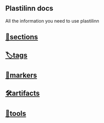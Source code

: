 <section>
  <div class="items-center">
    <div class="flex w-full mx-auto text-left">
      <div class="relative inline-flex items-center mx-auto align-middle">
        <div class="text-center">
          <h1 class="home max-w-4xl text-2xl font-bold leading-none tracking-tighter text-neutral-600 md:text-5xl lg:text-6xl lg:max-w-7xl">
            Plastilinn docs
          </h1>
          <p class="text-gray-500">All the information you need to use plastilinn</p>
<!--
          <div class="iframe-container">
            <div class="iframe-wrapper">
              <iframe src="https://www.youtube.com/embed/a7R5djYz4Sw" title="¿Qué es interesante?" frameborder="0" allow="accelerometer; autoplay; clipboard-write; encrypted-media; gyroscope; picture-in-picture; web-share" referrerpolicy="strict-origin-when-cross-origin" allowfullscreen></iframe>
            </div>
          </div>
-->
        </div>
      </div>
    </div>
  </div>
</section>


## [📄sections](pages/sections.md)

## [🏷️tags](pages/tags.md)

## [📌markers](pages/markers.md)

## [🛠️artifacts](pages/artifacts.md)

## [🧰tools](pages/tools.md)